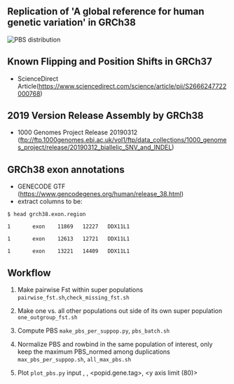 ## Replication of 'A global reference for human genetic variation' in GRCh38

![PBS distribution](https://media.springernature.com/full/springer-static/image/art%3A10.1038%2Fnature15393/MediaObjects/41586_2015_Article_BFnature15393_Fig3_HTML.jpg?as=webp)

## Known Flipping and Position Shifts in GRCh37

- ScienceDirect Article(https://www.sciencedirect.com/science/article/pii/S2666247722000768)

## 2019 Version Release Assembly by GRCh38

- 1000 Genomes Project Release 20190312 (ftp://ftp.1000genomes.ebi.ac.uk/vol1/ftp/data_collections/1000_genomes_project/release/20190312_biallelic_SNV_and_INDEL)

## GRCh38 exon annotations

- GENECODE GTF (https://www.gencodegenes.org/human/release_38.html)
- extract columns to be:

`$ head grch38.exon.region`

`1       exon    11869   12227   DDX11L1`

`1       exon    12613   12721   DDX11L1`

`1       exon    13221   14409   DDX11L1`

## Workflow
1. Make pairwise Fst within super populations `pairwise_fst.sh`,`check_missing_fst.sh`

2. Make one vs. all other populations out side of its own super population `one_outgroup_fst.sh`

3. Compute PBS `make_pbs_per_suppop.py`, `pbs_batch.sh`

4. Normalize PBS and rowbind in the same population of interest, only keep the maximum PBS_normed among duplications `max_pbs_per_suppop.sh`, `all_max_pbs.sh`

5. Plot `plot_pbs.py` input <superpop id>, <palette color tag>, <popid.gene.tag>, <y axis limit (80)>
